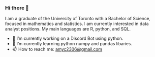 ### Hi there 👋

I am a graduate of the University of Toronto with a Bachelor of Science, focused in mathematics and statistics. I am currently interested in data analyst positions. My main languages are R, python, and SQL.

- 🔭 I’m currently working on a Discord Bot using python.
- 🌱 I’m currently learning python numpy and pandas libaries.
- 📫 How to reach me: amyc2306@gmail.com


